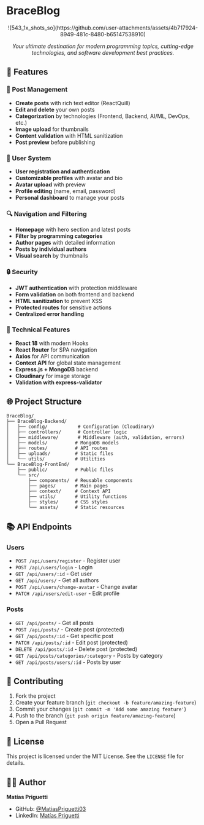 # BraceBlog

<div align="center">
  ![543_1x_shots_so](https://github.com/user-attachments/assets/4b717924-8949-481c-8480-b65147538910)
  <p><em>Your ultimate destination for modern programming topics, cutting-edge technologies, and software development best practices.</em></p>
</div>


## 🚀 Features

### 📝 Post Management
- **Create posts** with rich text editor (ReactQuill)
- **Edit and delete** your own posts
- **Categorization** by technologies (Frontend, Backend, AI/ML, DevOps, etc.)
- **Image upload** for thumbnails
- **Content validation** with HTML sanitization
- **Post preview** before publishing

### 👤 User System
- **User registration and authentication**
- **Customizable profiles** with avatar and bio
- **Avatar upload** with preview
- **Profile editing** (name, email, password)
- **Personal dashboard** to manage your posts

### 🔍 Navigation and Filtering
- **Homepage** with hero section and latest posts
- **Filter by programming categories**
- **Author pages** with detailed information
- **Posts by individual authors**
- **Visual search** by thumbnails

### 🔒 Security
- **JWT authentication** with protection middleware
- **Form validation** on both frontend and backend
- **HTML sanitization** to prevent XSS
- **Protected routes** for sensitive actions
- **Centralized error handling**

### 📱 Technical Features
- **React 18** with modern Hooks
- **React Router** for SPA navigation
- **Axios** for API communication
- **Context API** for global state management
- **Express.js + MongoDB** backend
- **Cloudinary** for image storage
- **Validation with express-validator**

## 🌐 Project Structure

```
BraceBlog/
├── BraceBlog-Backend/
│   ├── config/           # Configuration (Cloudinary)
│   ├── controllers/      # Controller logic
│   ├── middleware/       # Middleware (auth, validation, errors)
│   ├── models/          # MongoDB models
│   ├── routes/          # API routes
│   ├── uploads/         # Static files
│   └── utils/           # Utilities
└── BraceBlog-FrontEnd/
    ├── public/          # Public files
    └── src/
        ├── components/  # Reusable components
        ├── pages/       # Main pages
        ├── context/     # Context API
        ├── utils/       # Utility functions
        ├── styles/      # CSS styles
        └── assets/      # Static resources
```

## 📚 API Endpoints

### Users
- `POST /api/users/register` - Register user
- `POST /api/users/login` - Login
- `GET /api/users/:id` - Get user
- `GET /api/users/` - Get all authors
- `POST /api/users/change-avatar` - Change avatar
- `PATCH /api/users/edit-user` - Edit profile

### Posts
- `GET /api/posts/` - Get all posts
- `POST /api/posts/` - Create post (protected)
- `GET /api/posts/:id` - Get specific post
- `PATCH /api/posts/:id` - Edit post (protected)
- `DELETE /api/posts/:id` - Delete post (protected)
- `GET /api/posts/categories/:category` - Posts by category
- `GET /api/posts/users/:id` - Posts by user

## 🤝 Contributing

1. Fork the project
2. Create your feature branch (`git checkout -b feature/amazing-feature`)
3. Commit your changes (`git commit -m 'Add some amazing feature'`)
4. Push to the branch (`git push origin feature/amazing-feature`)
5. Open a Pull Request

## 📄 License

This project is licensed under the MIT License. See the `LICENSE` file for details.

## 👨‍💻 Author

**Matías Priguetti**
- GitHub: [@MatiasPriguetti03](https://github.com/MatiasPriguetti03)
- LinkedIn: [Matías Priguetti](https://www.linkedin.com/in/mat%C3%ADas-priguetti/)
